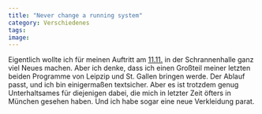 ```yaml
---
title: "Never change a running system"
category: Verschiedenes
tags: 
image: 
---
```


Eigentlich wollte ich für meinen Auftritt am [11.11.](http://www.slam2006.de/festivalprogramm.html) in der Schrannenhalle ganz viel Neues machen. Aber ich denke, dass ich einen Großteil meiner letzten beiden Programme von Leipzip und St. Gallen bringen werde. Der Ablauf passt, und ich bin einigermaßen textsicher. Aber es ist trotzdem genug Unterhaltsames für diejenigen dabei, die mich in letzter Zeit öfters in München gesehen haben. Und ich habe sogar eine neue Verkleidung parat.